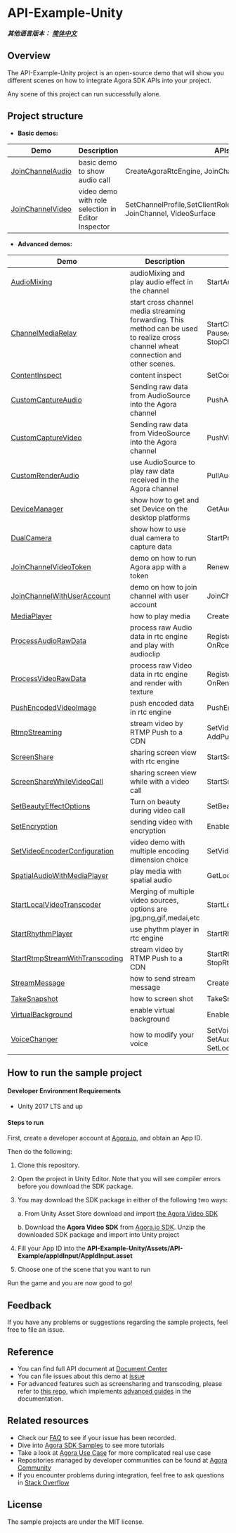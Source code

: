 # API-Example-Unity

*__其他语言版本：__  [__简体中文__](README.zh.md)*

## Overview

The API-Example-Unity project is an open-source demo that will show you different scenes on how to integrate Agora SDK APIs into your project.

Any scene of this project can run successfully alone.

## Project structure

* **Basic demos:**

| Demo                                                         | Description                                        | APIs                                                         |
| ------------------------------------------------------------ | -------------------------------------------------- | ------------------------------------------------------------ |
| [JoinChannelAudio](https://github.com/AgoraIO-Community/Agora-Unity-RTC-QuickStart-NG/tree/release/3.8.201/API-Example-Unity/Assets/API-Example/Examples/Basic/JoinChannelAudio) | basic demo to show audio call                      | CreateAgoraRtcEngine, JoinChannel, LeaveChannel              |
| [JoinChannelVideo](https://github.com/AgoraIO-Community/Agora-Unity-RTC-QuickStart-NG/tree/release/3.8.201/API-Example-Unity/Assets/API-Example/Examples/Basic/JoinChannelVideo) | video demo with role selection in Editor Inspector | SetChannelProfile,SetClientRole,EnableVideo,EnableVideo, JoinChannel, VideoSurface |

* **Advanced demos:**

| Demo                                                         | Description                                                  | APIs                                                         |
| ------------------------------------------------------------ | ------------------------------------------------------------ | ------------------------------------------------------------ |
| [AudioMixing](https://github.com/AgoraIO-Community/Agora-Unity-RTC-QuickStart-NG/tree/release/3.8.201/API-Example-Unity/Assets/API-Example/Examples/Advanced/AudioMixing) | audioMixing and play audio effect in the channel             | StartAudioMixing, PlayEffect                                 |
| [ChannelMediaRelay](https://github.com/AgoraIO-Community/Agora-Unity-RTC-QuickStart-NG/tree/release/3.8.201/API-Example-Unity/Assets/API-Example/Examples/Advanced/ChannelMediaRelay) | start cross channel media streaming forwarding. This method can be used to realize cross channel wheat connection and other scenes. | StartChannelMediaRelay, UpdateChannelMediaRelay, PauseAllChannelMediaRelay, ResumeAllChannelMediaRelay, StopChannelMediaRelay |
| [ContentInspect](https://github.com/AgoraIO-Community/Agora-Unity-RTC-QuickStart-NG/tree/release/3.8.201/API-Example-Unity/Assets/API-Example/Examples/Advanced/ContentInspect) | content inspect | SetContentInspect |
| [CustomCaptureAudio](https://github.com/AgoraIO-Community/Agora-Unity-RTC-QuickStart-NG/tree/release/3.8.201/API-Example-Unity/Assets/API-Example/Examples/Advanced/CustomCaptureAudio) | Sending raw data from AudioSource into the Agora channel     | PushAudioFrame                                               |
| [CustomCaptureVideo](https://github.com/AgoraIO-Community/Agora-Unity-RTC-QuickStart-NG/tree/release/3.8.201/API-Example-Unity/Assets/API-Example/Examples/Advanced/CustomCaptureVideo) | Sending raw data from VideoSource into the Agora channel     | PushVideoFrame                                               |
| [CustomRenderAudio](https://github.com/AgoraIO-Community/Agora-Unity-RTC-QuickStart-NG/tree/release/3.8.201/API-Example-Unity/Assets/API-Example/Examples/Advanced/CustomRenderAudio) | use AudioSource to play raw data received in the Agora channel | PullAudioFrame                                               |
| [DeviceManager](https://github.com/AgoraIO-Community/Agora-Unity-RTC-QuickStart-NG/tree/release/3.8.201/API-Example-Unity/Assets/API-Example/Examples/Advanced/DeviceManager) | show how to get and set Device on the desktop platforms      | GetAudioDeviceManager, GetVideoDeviceManager                 |
| [DualCamera](https://github.com/AgoraIO-Community/Agora-Unity-RTC-QuickStart-NG/tree/release/3.8.201/API-Example-Unity/Assets/API-Example/Examples/Advanced/DualCamera) | show how to use dual camera to capture data                  | StartPrimaryCameraCapture, StartSecondaryCameraCapture       |
| [JoinChannelVideoToken](https://github.com/AgoraIO-Community/Agora-Unity-RTC-QuickStart-NG/tree/release/3.8.201/API-Example-Unity/Assets/API-Example/Examples/Advanced/JoinChannelVideoToken) | demo on how to run Agora app with a token                    | RenewToken                                                   |
| [JoinChannelWithUserAccount](https://github.com/AgoraIO-Community/Agora-Unity-RTC-QuickStart-NG/tree/release/3.8.201/API-Example-Unity/Assets/API-Example/Examples/Advanced/JoinChannelWithUserAccount) | demo on how to join channel with user account                | JoinChannelWithUserAccount,   GetUserInfoByUserAccount       |
| [MediaPlayer](https://github.com/AgoraIO-Community/Agora-Unity-RTC-QuickStart-NG/tree/release/3.8.201/API-Example-Unity/Assets/API-Example/Examples/Advanced/MediaPlayer) | how to  play media                                           | CreateMediaPlayer,  Play, Stop                               |
| [ProcessAudioRawData](https://github.com/AgoraIO-Community/Agora-Unity-RTC-QuickStart-NG/tree/release/3.8.201/API-Example-Unity/Assets/API-Example/Examples/Advanced/ProcessAudioRawData) | process raw Audio data in rtc engine and play with audioclip                       | RegisterAudioFrameObserver, OnPlaybackAudioFrame, OnRceordAudioFrame |
| [ProcessVideoRawData](https://github.com/AgoraIO-Community/Agora-Unity-RTC-QuickStart-NG/tree/release/3.8.201/API-Example-Unity/Assets/API-Example/Examples/Advanced/ProcessVideoRawData) | process raw Video data in rtc engine and render with texture                       | RegisterVideoFrameObserver, OnCaptureVideoFrame, OnRenderVideoFrame |
| [PushEncodedVideoImage](https://github.com/AgoraIO-Community/Agora-Unity-RTC-QuickStart-NG/tree/release/3.8.201/API-Example-Unity/Assets/API-Example/Examples/Advanced/PushEncodedVideoImage) | push encoded data in rtc engine                              | PushEncodedVideoImage                                        |
| [RtmpStreaming](https://github.com/AgoraIO-Community/Agora-Unity-RTC-QuickStart-NG/tree/release/3.8.201/API-Example-Unity/Assets/API-Example/Examples/Advanced/RtmpStreaming) | stream video by RTMP Push to a CDN                           | SetVideoEncoderConfiguration, SetLiveTranscoding, AddPublishStreamUrl, RemovePublishStreamUrl |
| [ScreenShare](https://github.com/AgoraIO-Community/Agora-Unity-RTC-QuickStart-NG/tree/release/3.8.201/API-Example-Unity/Assets/API-Example/Examples/Advanced/ScreenShare) | sharing screen view with rtc engine                          | StartScreenCaptureByWindowId, StartScreenCaptureByDisplayId  |
| [ScreenShareWhileVideoCall](https://github.com/AgoraIO-Community/Agora-Unity-RTC-QuickStart-NG/tree/release/3.8.201/API-Example-Unity/Assets/API-Example/Examples/Advanced/ScreenShareWhileVideoCall) | sharing screen view while with a video call                  | StartScreenCaptureByWindowId, StartScreenCaptureByDisplayId  |
| [SetBeautyEffectOptions](https://github.com/AgoraIO-Community/Agora-Unity-RTC-QuickStart-NG/tree/release/3.8.201/API-Example-Unity/Assets/API-Example/Examples/Advanced/SetBeautyEffectOptions) | Turn on beauty during video call                             | SetBeautyEffectOptions                                       |
| [SetEncryption](https://github.com/AgoraIO-Community/Agora-Unity-RTC-QuickStart-NG/tree/release/3.8.201/API-Example-Unity/Assets/API-Example/Examples/Advanced/SetEncryption) | sending video with encryption                                | EnableEncryption                                             |
| [SetVideoEncoderConfiguration](https://github.com/AgoraIO-Community/Agora-Unity-RTC-QuickStart-NG/tree/release/3.8.201/API-Example-Unity/Assets/API-Example/Examples/Advanced/SetVideoEncoderConfiguration) | video demo with multiple encoding dimension choice           | SetVideoEncoderConfiguration                                 |
| [SpatialAudioWithMediaPlayer](https://github.com/AgoraIO-Community/Agora-Unity-RTC-QuickStart-NG/tree/release/3.8.201/API-Example-Unity/Assets/API-Example/Examples/Advanced/SpatialAudioWithMediaPlayer) | play media with spatial audio                                | GetLocalSpatialAudioEngine, UpdateRemotePositionEx           |
| [StartLocalVideoTranscoder](https://github.com/AgoraIO-Community/Agora-Unity-RTC-QuickStart-NG/tree/release/3.8.201/API-Example-Unity/Assets/API-Example/Examples/Advanced/StartLocalVideoTranscoder) | Merging of multiple video sources, options are jpg,png,gif,medai,etc | StartLocalVideoTranscoder                                    |
| [StartRhythmPlayer](https://github.com/AgoraIO-Community/Agora-Unity-RTC-QuickStart-NG/tree/release/3.8.201/API-Example-Unity/Assets/API-Example/Examples/Advanced/StartRhythmPlayer) | use phythm player in rtc engine                              | StartRhythmPlayer                                            |
| [StartRtmpStreamWithTranscoding](https://github.com/AgoraIO-Community/Agora-Unity-RTC-QuickStart-NG/tree/release/3.8.201/API-Example-Unity/Assets/API-Example/Examples/Advanced/StartRtmpStreamWithTranscoding) | stream video by RTMP Push to a CDN                           | StartRtmpStreamWithTranscoding, UpdateRtmpTranscoding, StopRtmpStream |
| [StreamMessage](https://github.com/AgoraIO-Community/Agora-Unity-RTC-QuickStart-NG/tree/release/3.8.201/API-Example-Unity/Assets/API-Example/Examples/Advanced/StreamMessage) | how to send stream message                                   | CreateDataStream, SendStreamMessage                          |
| [TakeSnapshot](https://github.com/AgoraIO-Community/Agora-Unity-RTC-QuickStart-NG/tree/release/3.8.201/API-Example-Unity/Assets/API-Example/Examples/Advanced/TakeSnapshot) | how to screen shot                                           | TakeSnapshot                                                 |
| [VirtualBackground](https://github.com/AgoraIO-Community/Agora-Unity-RTC-QuickStart-NG/tree/release/3.8.201/API-Example-Unity/Assets/API-Example/Examples/Advanced/VirtualBackground) | enable virtual background                                    | EnableVirtualBackground                                      |
| [VoiceChanger](https://github.com/AgoraIO-Community/Agora-Unity-RTC-QuickStart-NG/tree/release/3.8.201/API-Example-Unity/Assets/API-Example/Examples/Advanced/VoiceChanger) | how to modify your voice                                     | SetVoiceBeautifierPreset, SetAudioEffectPreset,SetVoiceConversionPreset,SetLocalVoicePitch, SetLocalVoiceEqualization,   SetLocalVoiceReverb |

## How to run the sample project

#### Developer Environment Requirements

* Unity 2017 LTS and up

#### Steps to run

First, create a developer account at [Agora.io](https://dashboard.agora.io/signin/), and obtain an App ID.

Then do the following:

1. Clone this repository.

2. Open the project in Unity Editor. Note that you will see compiler errors before you download the SDK package.

3. You may download the SDK package in either of the following two ways:

    a. From Unity Asset Store download and import [the Agora Video SDK](https://assetstore.unity.com/packages/tools/video/agora-video-chat-sdk-for-unity-134502)
    
    b. Download the ******Agora Video SDK****** from [Agora.io SDK](https://docs.agora.io/en/Video/downloads?platform=Unity). Unzip the downloaded SDK package and import into Unity project

4.  Fill your App ID into the ******API-Example-Unity/Assets/API-Example/appIdInput/AppIdInput.asset****** 

5.  Choose one of the scene that you want to run

Run the game and you are now good to go!



## Feedback

If you have any problems or suggestions regarding the sample projects, feel free to file an issue.

## Reference

- You can find full API document at [Document Center](https://docs.agora.io/en/Video/API%20Reference/unity/index.html)
- You can file issues about this demo at [issue](https://github.com/AgoraIO/Voice-Call-for-Mobile-Gaming/issues)
- For advanced features such as screensharing and transcoding, please refer to [this repo](https://bit.ly/2RRP5tK), which implements [advanced guides](https://docs.agora.io/en/Interactive%20Broadcast/media_relay_unity?platform=Unity) in the documentation.

## Related resources

- Check our [FAQ](https://docs.agora.io/en/faq) to see if your issue has been recorded.
- Dive into [Agora SDK Samples](https://github.com/AgoraIO) to see more tutorials
- Take a look at [Agora Use Case](https://github.com/AgoraIO-usecase) for more complicated real use case
- Repositories managed by developer communities can be found at [Agora Community](https://github.com/AgoraIO-Community)
- If you encounter problems during integration, feel free to ask questions in [Stack Overflow](https://stackoverflow.com/questions/tagged/agora.io)

## License
The sample projects are under the MIT license.
